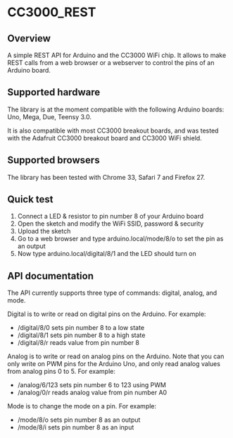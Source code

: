 # CC3000_REST

## Overview

A simple REST API for Arduino and the CC3000 WiFi chip. It allows to make REST calls from a web browser or a webserver to control the pins of an Arduino board.

## Supported hardware

The library is at the moment compatible with the following Arduino boards: Uno, Mega, Due, Teensy 3.0.

It is also compatible with most CC3000 breakout boards, and was tested with the Adafruit CC3000 breakout board and CC3000 WiFi shield.

## Supported browsers

The library has been tested with Chrome 33, Safari 7 and Firefox 27.

## Quick test

1. Connect a LED & resistor to pin number 8 of your Arduino board
2. Open the sketch and modify the WiFi SSID, password & security
3. Upload the sketch
4. Go to a web browser and type arduino.local/mode/8/o to set the pin as an output
5. Now type arduino.local/digital/8/1 and the LED should turn on

## API documentation

The API currently supports three type of commands: digital, analog, and mode.

Digital is to write or read on digital pins on the Arduino. For example:
  * /digital/8/0 sets pin number 8 to a low state
  * /digital/8/1 sets pin number 8 to a high state
  * /digital/8/r reads value from pin number 8

Analog is to write or read on analog pins on the Arduino. Note that you can only write on PWM pins for the Arduino Uno, and only read analog values from analog pins 0 to 5. For example:
  * /analog/6/123 sets pin number 6 to 123 using PWM
  * /analog/0/r reads analog value from pin number A0

Mode is to change the mode on a pin. For example:
  * /mode/8/o sets pin number 8 as an output
  * /mode/8/i sets pin number 8 as an input
